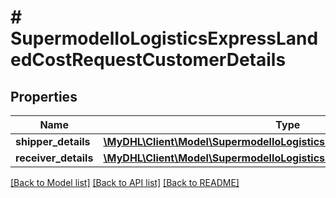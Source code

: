 # # SupermodelIoLogisticsExpressLandedCostRequestCustomerDetails

## Properties

Name | Type | Description | Notes
------------ | ------------- | ------------- | -------------
**shipper_details** | [**\MyDHL\Client\Model\SupermodelIoLogisticsExpressAddressRatesRequest**](SupermodelIoLogisticsExpressAddressRatesRequest.md) |  |
**receiver_details** | [**\MyDHL\Client\Model\SupermodelIoLogisticsExpressAddressRatesRequest**](SupermodelIoLogisticsExpressAddressRatesRequest.md) |  |

[[Back to Model list]](../../README.md#models) [[Back to API list]](../../README.md#endpoints) [[Back to README]](../../README.md)
